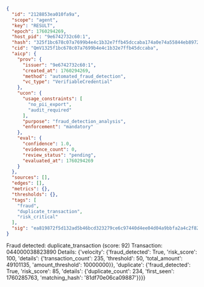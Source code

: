 ```json
{
  "id": "2128853ea010fa9a",
  "scope": "agent",
  "key": "RESULT",
  "epoch": 1760294269,
  "host_pid": "9e6742732c60:1",
  "hash": "325f1bc678c07a7699b4e4c1b32e7ffb45dccaba174a0e74a55844eb8972cf48",
  "cid": "QmV1325f1bc678c07a7699b4e4c1b32e7ffb45dccaba",
  "aicp": {
    "prov": {
      "issuer": "9e6742732c60:1",
      "created_at": 1760294269,
      "method": "automated_fraud_detection",
      "vc_type": "VerifiableCredential"
    },
    "ucon": {
      "usage_constraints": [
        "no_pii_export",
        "audit_required"
      ],
      "purpose": "fraud_detection_analysis",
      "enforcement": "mandatory"
    },
    "eval": {
      "confidence": 1.0,
      "evidence_count": 0,
      "review_status": "pending",
      "evaluated_at": 1760294269
    }
  },
  "sources": [],
  "edges": [],
  "metrics": {},
  "thresholds": {},
  "tags": [
    "fraud",
    "duplicate_transaction",
    "risk_critical"
  ],
  "sig": "ea819872f5d132ad5b46bcd323279ce6c97440d4ee04d04a9bbfa2a4c2f8273d"
}
```

Fraud detected: duplicate_transaction (score: 92)
Transaction: 044000038823890
Details: {'velocity': {'fraud_detected': True, 'risk_score': 100, 'details': {'transaction_count': 235, 'threshold': 50, 'total_amount': 49101135, 'amount_threshold': 10000000}}, 'duplicate': {'fraud_detected': True, 'risk_score': 85, 'details': {'duplicate_count': 234, 'first_seen': 1760285763, 'matching_hash': '81df70e06ca09887'}}}}